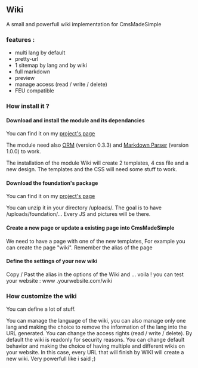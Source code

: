 ## Wiki

A small and powerfull wiki implementation for CmsMadeSimple

### features : 

 * multi lang by default
 * pretty-url
 * 1 sitemap by lang and by wiki
 * full markdown
 * preview
 * manage access (read / write / delete)
 * FEU compatible

### How install it ?

#### Download and install the module and its dependancies
  
You can find it on my [project's page](http://dev.cmsmadesimple.org/project/files/1256#package-1302)

The module need also [ORM](http://dev.cmsmadesimple.org/project/files/1250#package-1234) (version 0.3.3) and [Markdown Parser](http://dev.cmsmadesimple.org/project/files/1331#package-1297) (version 1.0.0) to work.

The installation of the module Wiki will create 2 templates, 4 css file and a new design. The templates and the CSS will need some stuff to work.

#### Download the foundation's package

You can find it on my [project's page](http://dev.cmsmadesimple.org/project/files/1256#package-1303)

You can unzip it in your directory /uploads/. The goal is to have /uploads/foundation/... Every JS and pictures will be there.

#### Create a new page or update a existing page into CmsMadeSimple

We need to have a page with one of the new templates, For example you can create the page "wiki". Remember the alias of the page

#### Define the settings of your new wiki

Copy / Past the alias in the options of the Wiki and ... voila ! you can test your website : www .yourwebsite.com/wiki

### How customize the wiki

You can define a lot of stuff. 

You can manage the language of the wiki, you can also manage only one lang and making the choice to remove the information of the lang into the URL generated.
You can change the access rights (read / write / delete). By default the wiki is readonly for security reasons.
You can change default behavior and making the choice of having multiple and different wikis on your website. In this case, every URL that will finish by WIKI will create a new wiki. Very powerfull like i said ;)
